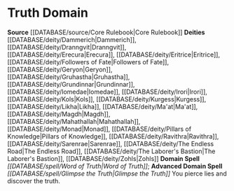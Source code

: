 ﻿---
advanced_domain_spell: '[[DATABASE/spell/Glimpse the Truth|Glimpse the Truth]]'
deity:
- '[[DATABASE/deity/Dammerich|Dammerich]]'
- '[[DATABASE/deity/Dranngvit|Dranngvit]]'
- '[[DATABASE/deity/Erecura|Erecura]]'
- '[[DATABASE/deity/Eritrice|Eritrice]]'
- '[[DATABASE/deity/Followers of Fate|Followers of Fate]]'
- '[[DATABASE/deity/Geryon|Geryon]]'
- '[[DATABASE/deity/Gruhastha|Gruhastha]]'
- '[[DATABASE/deity/Grundinnar|Grundinnar]]'
- '[[DATABASE/deity/Iomedae|Iomedae]]'
- '[[DATABASE/deity/Irori|Irori]]'
- '[[DATABASE/deity/Kols|Kols]]'
- '[[DATABASE/deity/Kurgess|Kurgess]]'
- '[[DATABASE/deity/Likha|Likha]]'
- '[[DATABASE/deity/Ma''at|Ma''at]]'
- '[[DATABASE/deity/Magdh|Magdh]]'
- '[[DATABASE/deity/Mahathallah|Mahathallah]]'
- '[[DATABASE/deity/Monad|Monad]]'
- '[[DATABASE/deity/Pillars of Knowledge|Pillars of Knowledge]]'
- '[[DATABASE/deity/Ravithra|Ravithra]]'
- '[[DATABASE/deity/Sarenrae|Sarenrae]]'
- '[[DATABASE/deity/The Endless Road|The Endless Road]]'
- '[[DATABASE/deity/The Laborer''s Bastion|The Laborer''s Bastion]]'
- '[[DATABASE/deity/Zohls|Zohls]]'
domain:
- '[[DATABASE/domain/Truth Domain|Truth]]'
domain_spell: '[[DATABASE/spell/Word of Truth|Word of Truth]]'
id: '32'
name: Truth Domain
rarity: Common
source: '[[DATABASE/source/Core Rulebook|Core Rulebook]]'
type: Domain

---
# Truth Domain

**Source** [[DATABASE/source/Core Rulebook|Core Rulebook]] 
**Deities** [[DATABASE/deity/Dammerich|Dammerich]], [[DATABASE/deity/Dranngvit|Dranngvit]], [[DATABASE/deity/Erecura|Erecura]], [[DATABASE/deity/Eritrice|Eritrice]], [[DATABASE/deity/Followers of Fate|Followers of Fate]], [[DATABASE/deity/Geryon|Geryon]], [[DATABASE/deity/Gruhastha|Gruhastha]], [[DATABASE/deity/Grundinnar|Grundinnar]], [[DATABASE/deity/Iomedae|Iomedae]], [[DATABASE/deity/Irori|Irori]], [[DATABASE/deity/Kols|Kols]], [[DATABASE/deity/Kurgess|Kurgess]], [[DATABASE/deity/Likha|Likha]], [[DATABASE/deity/Ma'at|Ma'at]], [[DATABASE/deity/Magdh|Magdh]], [[DATABASE/deity/Mahathallah|Mahathallah]], [[DATABASE/deity/Monad|Monad]], [[DATABASE/deity/Pillars of Knowledge|Pillars of Knowledge]], [[DATABASE/deity/Ravithra|Ravithra]], [[DATABASE/deity/Sarenrae|Sarenrae]], [[DATABASE/deity/The Endless Road|The Endless Road]], [[DATABASE/deity/The Laborer's Bastion|The Laborer's Bastion]], [[DATABASE/deity/Zohls|Zohls]]
**Domain Spell** _[[DATABASE/spell/Word of Truth|Word of Truth]]_; **Advanced Domain Spell** _[[DATABASE/spell/Glimpse the Truth|Glimpse the Truth]]_
You pierce lies and discover the truth.